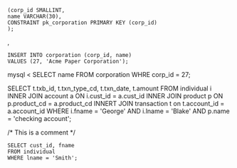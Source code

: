 ```CREATE TABLE corporation 
(corp_id SMALLINT, 
name VARCHAR(30), 
CONSTRAINT pk_corporation PRIMARY KEY (corp_id) 
);
```
,

```
INSERT INTO corporation (corp_id, name) 
VALUES (27, 'Acme Paper Corporation'); 
```

mysql < SELECT name FROM corporation WHRE corp_id = 27; 


SELECT t.txb_id, t.txn_type_cd, t.txn_date, t.amount 
FROM individual i 
  INNER JOIN account a ON i.cust_id = a.cust_id 
  INNER JOIN product p ON p.product_cd = a.product_cd 
  INNERT JOIN transaction t on t.account_id = a.account_id 
WHERE i.fname = 'George' AND i.lname = 'Blake'
  AND p.name = 'checking account'; 
  
  /* This is a comment */
  
  ```
  SELECT cust_id, fname 
  FROM individual 
  WHERE lname = 'Smith'; 
  ```
